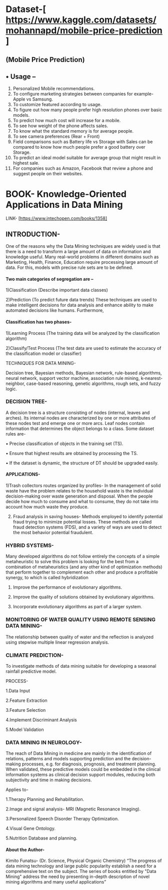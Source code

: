 
# Dataset-[ https://www.kaggle.com/datasets/mohannapd/mobile-price-prediction ]

## (Mobile Price Prediction)

## •	Usage –

1.	Personalized Mobile recommendations.
2.	To configure marketing strategies between companies for example- Apple vs Samsung.
3.	To customize featured according to usage.
4.	To figure out how many people prefer high resolution phones over basic models.
5.	To predict how much cost will increase for a mobile.
6.	To see how weight of the phone affects sales.
7.	To know what the standard memory is for average people.
8.	To see camera preferences (Rear + Front)
9.	Field comparisons such as Battery life vs Storage with Sales can be compared to know how much people prefer a good battery over Storage.
10.	To predict an ideal model suitable for average group that might result in highest sale.
11.	For companies such as Amazon, Facebook that review a phone and suggest people on their websites.

# BOOK- Knowledge-Oriented Applications in Data Mining
LINK- [https://www.intechopen.com/books/1358]

## INTRODUCTION-

One of the reasons why the Data Mining techniques are widely used is that there is a need to transform a large amount of data on information and knowledge useful. Many real-world problems in different domains such as Marketing, Health, Finance, Education require processing large amount of data. For this, models with precise rule sets 
are to be defined.  

#### Two main categories of segregation are – 

1)Classification (Describe important data classes)

2)Prediction (To predict future data trends)
These techniques are used to make intelligent decisions for data analysis and enhance ability to make automated decisions like humans.
Furthermore,

#### Classification has two phases-

1)Learning Process (The training data will be analyzed by the classification algorithm)

2)Classify/Test Process (The test data are used to estimate the accuracy of the classification model or classifier)

TECHNIQUES FOR DATA MINING-

Decision tree, Bayesian methods, Bayesian network, rule-based algorithms, neural network, support vector machine, association rule mining, k-nearest-neighbor, case-based reasoning, genetic algorithms, rough sets, and fuzzy logic.

### DECISION TREE-

A decision tree is a structure consisting of nodes (internal, leaves and arches). Its internal nodes are characterized by one or more attributes of these nodes test and emerge one or more arcs. Leaf nodes contain information that determines the object belongs to a class. Some dataset rules are-

• Precise classification of objects in the training set (TS). 

• Ensure that highest results are obtained by processing the TS.

• If the dataset is dynamic, the structure of DT should be upgraded easily.
 
#### APPLICATIONS-

1)Trash collectors routes organized by profiles-
In the management of solid waste have the problem relates to the household waste is the individual decision-making over waste generation and disposal. When the people decide how much to consume and what to consume, they do not take into account how much waste they produce.

2) Fraud analysis in saving houses-
Methods employed to identify potential fraud trying to minimize potential losses. These methods are called fraud detection systems (FDS), and a variety of ways are used to detect the most behavior potential fraudulent.

### HYBRID SYSTEMS-

Many developed algorithms do not follow entirely the concepts of a simple metaheuristic to solve this problem is looking for the best from a combination of metaheuristics (and any other kind of optimization methods) that perform together to complement each other and produce a profitable synergy, to which is called hybridization

1) Improve the performance of evolutionary algorithms.

2) Improve the quality of solutions obtained by evolutionary algorithms. 

3) Incorporate evolutionary algorithms as part of a larger system.
### MONITORING OF WATER QUALITY USING REMOTE SENSING DATA MINING-

The relationship between quality of water and the reflection is analyzed using stepwise multiple linear regression analysis.

### CLIMATE PREDICTION-

To investigate methods of data mining suitable for developing a seasonal rainfall predictive model.

PROCESS-

1.Data Input

2.Feature Extraction

3.Feature Selection

4.Implement Discriminant Analysis

5.Model Validation

### DATA MINING IN NEUROLOGY-

The reach of Data Mining in medicine are mainly in the identification of relations, patterns and models supporting prediction and the decision-making processes, e.g. for diagnosis, prognosis, and treatment planning. When validated, these predictive models could be embedded in the clinical information systems as clinical decision support modules, reducing both subjectivity and time in making decisions.

Applies to-

1.Therapy Planning and Rehabilitation.

2.Image and signal analysis- MRI (Magnetic Resonance Imaging).

3.Personalized Speech Disorder Therapy Optimization.

4.Visual Gene Ontology.

5.Nutrition Database and planning.

#### About the Author-

Kimito Funatsu- (Dr. Science, Physical Organic Chemistry)
“The progress of data mining technology and large public popularity establish a need for a comprehensive text on the subject. The series of books entitled by "Data Mining" address the need by presenting in-depth description of novel mining algorithms and many useful applications”

